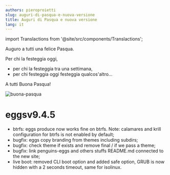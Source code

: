 ```yaml
---
authors: pieroproietti
slug: auguri-di-pasqua-e-nuova-versione
title: Auguri di Pasqua e nuova versione
lang: it
---
```


import Translactions from '@site/src/components/Translactions';

<Translactions />

Auguro a tutti una felice Pasqua.

Per chi la festeggia oggi, 
* per chi la festeggia tra una settimana, 
* per chi festeggia oggi festeggia qualcos'altro...

A tutti Buona Pasqua!

![buona-pasqua](/img/blog/2023-04-09/buona-pasqua.png
)

# eggsv9.4.5

* btrfs: eggs produce now works fine on btrfs. Note: calamares and krill configuration for btrfs is not enabled by default;
* bugfix: eggs copy branding from themes including subdirs;
* bugfix: check theme if exists and remove final / if we pass a theme;
* bugfix: link penguins-eggs and others stuffs README.md connected to the new site;
* live boot: removed CLI boot option and added safe option, GRUB is now hidden with a 2 seconds timeout, same for isolinux.
